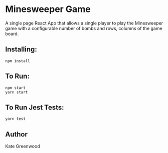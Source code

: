 # Minesweeper Game

A single page React App that allows a single player to play the Minesweeper game with a configurable number of bombs and rows, columns of the game board. 

## Installing:

```
npm install
```

## To Run:

```
npm start
yarn start
```
## To Run Jest Tests:

```
yarn test
```

## Author
Kate Greenwood

